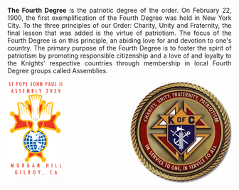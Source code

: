 

<div style="text-align: justify">

<p>
  
<b>The Fourth Degree</b> is the patriotic degree of the order. On February 22, 1900, the first
exemplification of the Fourth Degree was held in New York City. To the three principles
of our Order: Charity, Unity and Fraternity, the final lesson that was added is the virtue
of patriotism. The focus of the Fourth Degree is on this principle, an abiding love for
and devotion to one's country. The primary purpose of the Fourth Degree is to foster the
spirit of patriotism by promoting responsible citizenship and a love of and loyalty to
the Knights' respective countries through membership in local Fourth Degree groups called
  Assemblies.</p>
</div>

<div>
<div>
<p align="center"><img align="left" img src="assets/img/2939logoA.png" width="125"><img align="right" img src="assets/img/kofc9.jpg" width="230"></p>
</div>
<br>
  
